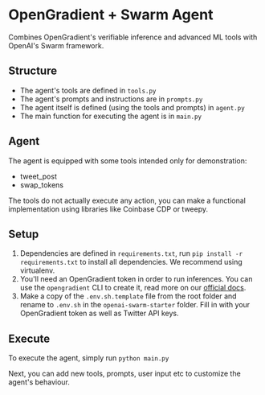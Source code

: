 # OpenGradient + Swarm Agent

Combines OpenGradient's verifiable inference and advanced ML tools with OpenAI's Swarm framework.

## Structure

- The agent's tools are defined in `tools.py`
- The agent's prompts and instructions are in `prompts.py`
- The agent itself is defined (using the tools and prompts) in `agent.py`
- The main function for executing the agent is in `main.py`

## Agent

The agent is equipped with some tools intended only for demonstration:

- tweet_post
- swap_tokens

The tools do not actually execute any action, you can make a functional implementation using libraries like Coinbase CDP or tweepy.

## Setup

1. Dependencies are defined in `requirements.txt`, run `pip install -r requirements.txt` to install all dependencies. We recommend using virtualenv.
2. You'll need an OpenGradient token in order to run inferences. You can use the `opengradient` CLI to create it, read more on our [official docs](https://docs.opengradient.ai/developers/sdk/#credentials-setup).
3. Make a copy of the `.env.sh.template` file from the root folder and rename to `.env.sh` in the `openai-swarm-starter` folder. Fill in with your OpenGradient token as well as Twitter API keys.

## Execute

To execute the agent, simply run `python main.py`

Next, you can add new tools, prompts, user input etc to customize the agent's behaviour.

